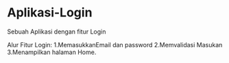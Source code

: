 # Aplikasi-Login
Sebuah Aplikasi dengan fitur Login 

Alur Fitur Login:
1.MemasukkanEmail  dan password
2.Memvalidasi Masukan 
3.Menampilkan halaman Home.
